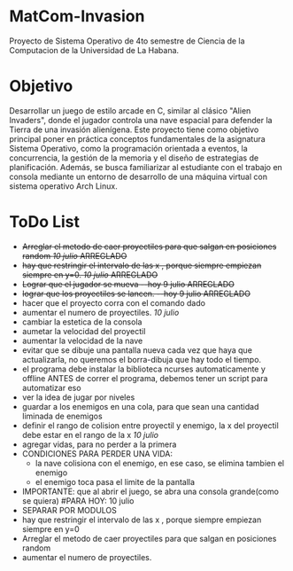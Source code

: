 # MatCom-Invasion
 Proyecto de Sistema Operativo de 4to semestre de Ciencia de la Computacion de la Universidad de La Habana.
 # Objetivo
 Desarrollar un juego de estilo arcade en C, similar al clásico "Alien Invaders", donde el jugador
 controla una nave espacial para defender la Tierra de una invasión alienígena. Este proyecto tiene
 como objetivo principal poner en práctica conceptos fundamentales de la asignatura Sistema
 Operativo, como la programación orientada a eventos, la concurrencia, la gestión de la memoria y
 el diseño de estrategias de planificación. Además, se busca familiarizar al estudiante con el trabajo
 en consola mediante un entorno de desarrollo de una máquina virtual con sistema operativo Arch
 Linux.

 
# ToDo List
- ~~Arreglar el metodo de caer proyectiles para que salgan en posiciones random *10 julio* ARREGLADO~~
- ~~hay que restringir el intervalo de las x , porque siempre empiezan siempre en y=0. *10 julio* ARREGLADO~~
- ~~Lograr que el jugador se mueva --hoy 9 julio ARREGLADO~~
- ~~lograr que los proyectiles se lancen. --hoy 9 julio ARREGLADO~~
- hacer que el proyecto corra con el comando dado
- aumentar el numero de proyectiles. *10 julio*
- cambiar la estetica de la consola
- aumetar la velocidad del proyectil
- aumentar la velocidad de la nave
- evitar que se dibuje una pantalla nueva cada vez que haya que actualizarla, no queremos el borra-dibuja que hay todo el tiempo.
- el programa debe instalar la biblioteca ncurses automaticamente y offline ANTES de correr el programa, debemos tener un script para automatizar eso 
- ver la idea de jugar por niveles
- guardar a los enemigos en una cola, para que sean una cantidad liminada de enemigos
- definir el rango de colision entre proyectil y enemigo, la x del proyectil debe estar en el rango de la x *10 julio*
- agregar vidas, para no perder a la primera 
- CONDICIONES PARA PERDER UNA VIDA:
    - la nave colisiona con el enemigo, en ese caso, se elimina tambien el enemigo
    - el enemigo toca pasa el limite de la pantalla
- IMPORTANTE: que al abrir el juego, se abra una consola grande(como se quiera)
#PARA HOY: 10 julio
- SEPARAR POR MODULOS
- hay que restringir el intervalo de las x , porque siempre empiezan siempre en y=0
- Arreglar el metodo de caer proyectiles para que salgan en posiciones random
-  aumentar el numero de proyectiles.
